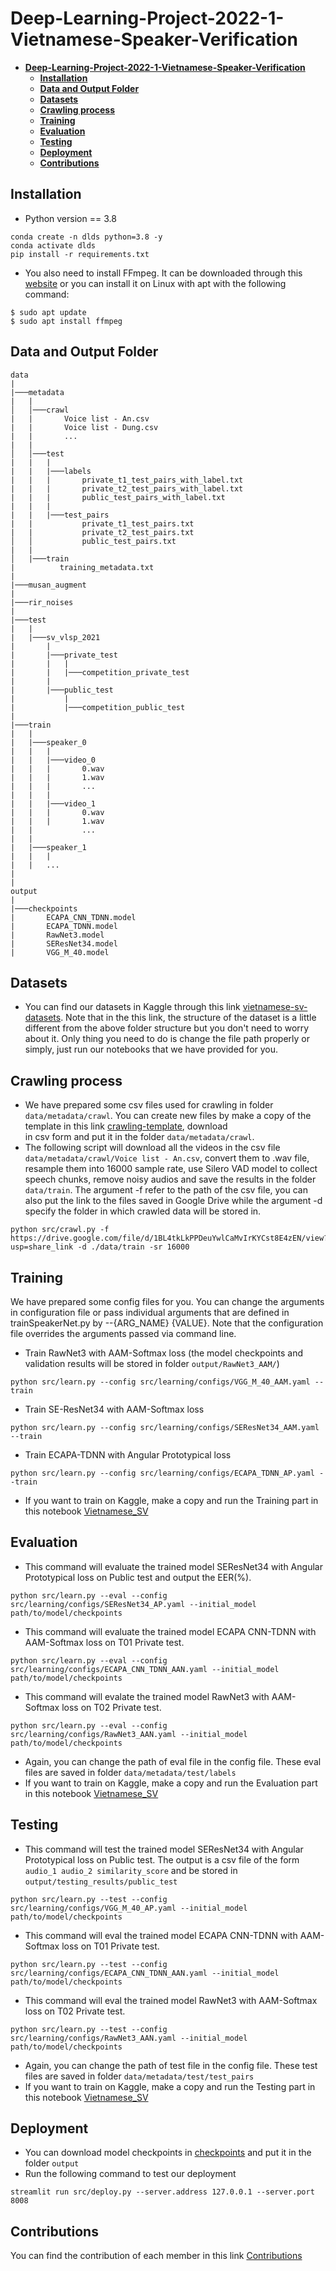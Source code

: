# **Deep-Learning-Project-2022-1-Vietnamese-Speaker-Verification**

- [**Deep-Learning-Project-2022-1-Vietnamese-Speaker-Verification**](#deep-learning-project-2022-1-vietnamese-speaker-verification)
  - [**Installation**](#installation)
  - [**Data and Output Folder**](#data-and-output-folder)
  - [**Datasets**](#datasets)
  - [**Crawling process**](#crawling-process)
  - [**Training**](#training)
  - [**Evaluation**](#evaluation)
  - [**Testing**](#testing)
  - [**Deployment**](#deployment)
  - [**Contributions**](#contributions)


## **Installation**
- Python version == 3.8
```
conda create -n dlds python=3.8 -y
conda activate dlds
pip install -r requirements.txt
```
- You also need to install FFmpeg. It can be downloaded through this [website](https://ffmpeg.org/download.html) or you can install it on Linux with apt with the following command: 
```
$ sudo apt update
$ sudo apt install ffmpeg
```

## **Data and Output Folder**

```
data
|
|───metadata
|   |
│   │───crawl
|   |       Voice list - An.csv
|   |       Voice list - Dung.csv
|   |       ...
|   |    
│   │───test
|   |   |
|   |   |───labels
|   |   |       private_t1_test_pairs_with_label.txt
|   |   |       private_t2_test_pairs_with_label.txt
|   |   |       public_test_pairs_with_label.txt
|   |   |
|   |   |───test_pairs
|   |           private_t1_test_pairs.txt 
|   |           private_t2_test_pairs.txt
│   │           public_test_pairs.txt
|   |   
│   |───train
|          training_metadata.txt
|
|───musan_augment
|
|───rir_noises
|
|───test
|   |
|   |───sv_vlsp_2021
|       |
|       |───private_test
|       |   |
|       |   |───competition_private_test
|       |
|       |───public_test
|           |
|           |───competition_public_test
|   
|───train
|   |
|   |───speaker_0
|   |   |
|   |   |───video_0
|   |   |       0.wav
|   |   |       1.wav
|   |   |       ...
|   |   |
|   |   |───video_1
|   |   |       0.wav
|   |   |       1.wav
|   |           ...
|   |
|   |───speaker_1
|   |   |
|   |   ...
|
|
output
|
|───checkpoints
|       ECAPA_CNN_TDNN.model
|       ECAPA_TDNN.model
|       RawNet3.model
|       SEResNet34.model
|       VGG_M_40.model

```

## **Datasets**
- You can find our datasets in Kaggle through this link [vietnamese-sv-datasets](https://www.kaggle.com/datasets/dungnasa10/vietnamese-speaker-verification). Note that in the this link, the structure of the dataset is a little different from the above folder structure but you don't need to worry about it. Only thing you need to do is change the file path properly or simply, just run our notebooks that we have provided for you.

## **Crawling process**
- We have prepared some csv files used for crawling in folder ```data/metadata/crawl```. You can create new files by make a copy of the template in this link [crawling-template](https://docs.google.com/spreadsheets/d/1z6By1Umim0xpomV0HyC4wG16B0KSKC2eGPobDzPrCbg/edit?usp=sharing), download  
in csv form and put it in the folder ```data/metadata/crawl```. 
- The following script will download all the videos in the csv file ```data/metadata/crawl/Voice list - An.csv```, convert them to .wav file, resample them into 16000 sample rate, use Silero VAD model to collect speech chunks, remove noisy audios and save the results in the folder ```data/train```. The argument -f refer to the path of the csv file, you can also put the link to the files saved in Google Drive while the argument -d specify the folder in which crawled data will be stored in.
```
python src/crawl.py -f https://drive.google.com/file/d/1BL4tkLkPPDeuYwlCaMvIrKYCst8E4zEN/view?usp=share_link -d ./data/train -sr 16000
```

## **Training**
We have prepared some config files for you. You can change the arguments in configuration file or pass individual arguments that are defined in trainSpeakerNet.py by --{ARG_NAME} {VALUE}. Note that the configuration file overrides the arguments passed via command line.

- Train RawNet3 with AAM-Softmax loss (the model checkpoints and validation results will be stored in folder ```output/RawNet3_AAM/```)
```
python src/learn.py --config src/learning/configs/VGG_M_40_AAM.yaml --train
```
- Train SE-ResNet34 with AAM-Softmax loss
```
python src/learn.py --config src/learning/configs/SEResNet34_AAM.yaml --train
```
- Train ECAPA-TDNN with Angular Prototypical loss
```
python src/learn.py --config src/learning/configs/ECAPA_TDNN_AP.yaml --train
```
- If you want to train on Kaggle, make a copy and run the Training part in this notebook [Vietnamese_SV](https://www.kaggle.com/code/dungnasa10/train-sv)

## **Evaluation**
- This command will evaluate the trained model SEResNet34 with Angular Prototypical loss on Public test and output the EER(%).
```
python src/learn.py --eval --config src/learning/configs/SEResNet34_AP.yaml --initial_model path/to/model/checkpoints 
```
- This command will evaluate the trained model ECAPA CNN-TDNN with AAM-Softmax loss on T01 Private test.
```
python src/learn.py --eval --config src/learning/configs/ECAPA_CNN_TDNN_AAN.yaml --initial_model path/to/model/checkpoints
```
- This command will evalate the trained model RawNet3 with AAM-Softmax loss on T02 Private test.
```
python src/learn.py --eval --config src/learning/configs/RawNet3_AAN.yaml --initial_model path/to/model/checkpoints
```
- Again, you can change the path of eval file in the config file. These eval files are saved in folder ```data/metadata/test/labels```
- If you want to train on Kaggle, make a copy and run the Evaluation part in this notebook [Vietnamese_SV](https://www.kaggle.com/code/dungnasa10/train-sv)

## **Testing**
- This command will test the trained model SEResNet34 with Angular Prototypical loss on Public test. The output is a csv file of the form ```audio_1 audio_2 similarity_score``` and be stored in ```output/testing_results/public_test```
```
python src/learn.py --test --config src/learning/configs/VGG_M_40_AP.yaml --initial_model path/to/model/checkpoints
```
- This command will eval the trained model ECAPA CNN-TDNN with AAM-Softmax loss on T01 Private test.
```
python src/learn.py --test --config src/learning/configs/ECAPA_CNN_TDNN_AAN.yaml --initial_model path/to/model/checkpoints
```
- This command will eval the trained model RawNet3 with AAM-Softmax loss on T02 Private test.
```
python src/learn.py --test --config src/learning/configs/RawNet3_AAN.yaml --initial_model path/to/model/checkpoints
```
- Again, you can change the path of test file in the config file. These test files are saved in folder ```data/metadata/test/test_pairs```
- If you want to train on Kaggle, make a copy and run the Testing part in this notebook [Vietnamese_SV](https://www.kaggle.com/code/dungnasa10/train-sv)

## **Deployment**
- You can download model checkpoints in [checkpoints](https://drive.google.com/drive/folders/1NQD_znYfCGELMoqavFcM0scBurlDcxjh) and put it in the folder ```output```
- Run the following command to test our deployment
```
streamlit run src/deploy.py --server.address 127.0.0.1 --server.port 8008
```

## **Contributions**
You can find the contribution of each member in this link [Contributions](https://docs.google.com/spreadsheets/d/1hwrZj654uYwo2FODcguMOOvoCSDyrVHt/edit#gid=2118221502)